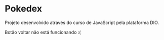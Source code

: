 # Pokedex

Projeto desenvolvido através do curso de JavaScript pela plataforma DIO.

Botão voltar não está funcionando :(